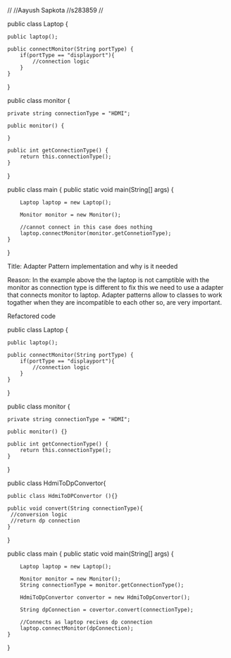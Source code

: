 //
//Aayush Sapkota
//s283859
//

public class Laptop {

    public laptop();

    public connectMonitor(String portType) {
        if(portType == "displayport"){
            //connection logic
        }
    }
}

public class monitor {
    
    private string connectionType = "HDMI";

    public monitor() {

    }

    public int getConnectionType() {
        return this.connectionType();
    }
}


public class main {
    public static void main(String[] args) {

        Laptop laptop = new Laptop();

        Monitor monitor = new Monitor();
        
        //cannot connect in this case does nothing
        laptop.connectMonitor(monitor.getConnetionType);
    }
}


Title: Adapter Pattern implementation and why is it needed

Reason:
In the example above the the laptop is not camptible with the monitor as connection type is different to fix this we need to use a adapter that connects monitor to laptop. Adapter patterns
allow to classes to work togather when they are incompatible to each other so, are very important.

Refactored code


public class Laptop {

    public laptop();

    public connectMonitor(String portType) {
        if(portType == "displayport"){
            //connection logic
        }
    }
}

public class monitor {
    
    private string connectionType = "HDMI";

    public monitor() {}

    public int getConnectionType() {
        return this.connectionType();
    }
}

public class HdmiToDpConvertor{

    public class HdmiToDPConvertor (){}

    public void convert(String connectionType){
     //conversion logic
     //return dp connection
    }
}


public class main {
    public static void main(String[] args) {

        Laptop laptop = new Laptop();

        Monitor monitor = new Monitor();
        String connectionType = monitor.getConnectionType();
        
        HdmiToDpConvertor convertor = new HdmiToDpConvertor();

        String dpConnection = covertor.convert(connectionType);

        //Connects as laptop recives dp connection
        laptop.connectMonitor(dpConnection);
    }
}

